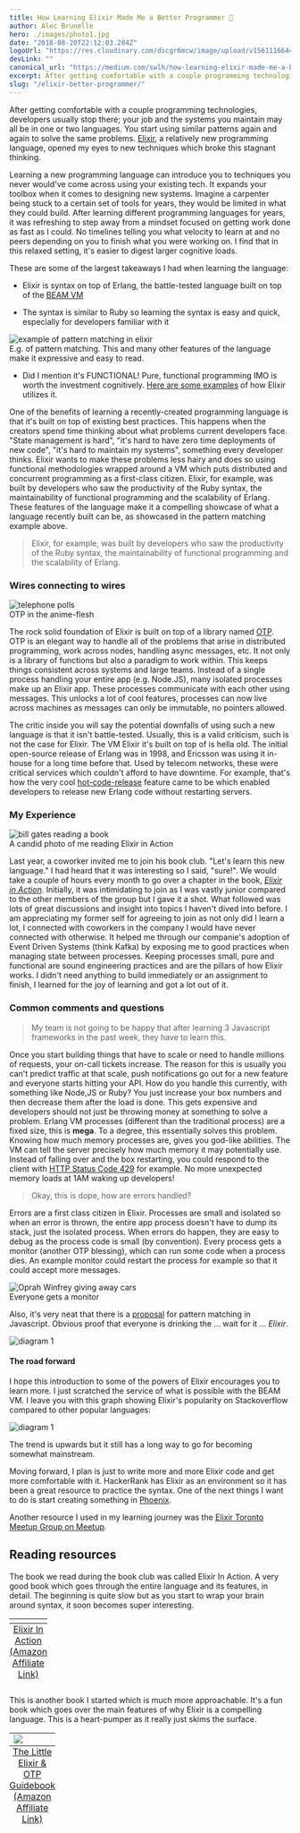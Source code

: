 ```yaml
---
title: How Learning Elixir Made Me a Better Programmer 🥃
author: Alec Brunelle
hero: ./images/photo1.jpg
date: "2018-08-20T22:12:03.284Z"
logoUrl: "https://res.cloudinary.com/dscgr6mcw/image/upload/v1561116644/elixir-post/markus-spiske-763806-unsplash.jpg"
devLink: ""
canonical_url: "https://medium.com/swlh/how-learning-elixir-made-me-a-better-programmer-4e2a73639aec"
excerpt: After getting comfortable with a couple programming technologies, developers usually stop there.
slug: "/elixir-better-programmer/"
---
```


After getting comfortable with a couple programming technologies, developers usually stop there; your job and the systems you maintain may all be in one or two languages. You start using similar patterns again and again to solve the same problems. [Elixir](https://elixir-lang.org/), a relatively new programming language, opened my eyes to new techniques which broke this stagnant thinking.

Learning a new programming language can introduce you to techniques you never would've come across using your existing tech. It expands your toolbox when it comes to designing new systems. Imagine a carpenter being stuck to a certain set of tools for years, they would be limited in what they could build. After learning different programming languages for years, it was refreshing to step away from a mindset focused on getting work done as fast as I could. No timelines telling you what velocity to learn at and no peers depending on you to finish what you were working on. I find that in this relaxed setting, it's easier to digest larger cognitive loads.

These are some of the largest takeaways I had when learning the language:

- Elixir is syntax on top of Erlang, the battle-tested language built on top of the [BEAM VM](<https://en.wikipedia.org/wiki/BEAM_(Erlang_virtual_machine)>)

- The syntax is similar to Ruby so learning the syntax is easy and quick, especially for developers familiar with it

<div class="Image__Small">
  <img src="./images/pattern.png" alt="example of pattern matching in elixir"/>
  <figcaption>E.g. of pattern matching. This and many other features of the language make it expressive and easy to read.</figcaption>
</div>

- Did I mention it's FUNCTIONAL! Pure, functional programming IMO is worth the investment cognitively. <a href="https://medium.com/making-internets/functional-programming-elixir-pt-1-the-basics-bd3ce8d68f1b" target="_blank" >Here are some examples</a> of how Elixir utilizes it.

One of the benefits of learning a recently-created programming language is that it's built on top of existing best practices. This happens when the creators spend time thinking about what problems current developers face. "State management is hard", "it's hard to have zero time deployments of new code", "it's hard to maintain my systems", something every developer thinks. Elixir wants to make these problems less hairy and does so using functional methodologies wrapped around a VM which puts distributed and concurrent programming as a first-class citizen.
Elixir, for example, was built by developers who saw the productivity of the Ruby syntax, the maintainability of functional programming and the scalability of Erlang. These features of the language make it a compelling showcase of what a language recently built can be, as showcased in the pattern matching example above.

> Elixir, for example, was built by developers who saw the productivity of the Ruby syntax, the maintainability of functional programming and the scalability of Erlang.

### Wires connecting to wires

<div class="Image__Medium">
  <img src="./images/telephone_pole.jpg" alt="telephone polls"/>
  <figcaption>OTP in the anime-flesh</figcaption>
</div>

The rock solid foundation of Elixir is built on top of a library named <a href="https://en.wikipedia.org/wiki/Open_Telecom_Platform" target="_blank" >OTP</a>. OTP is an elegant way to handle all of the problems that arise in distributed programming, work across nodes, handling async messages, etc. It not only is a library of functions but also a paradigm to work within. This keeps things consistent across systems and large teams. Instead of a single process handling your entire app (e.g. Node.JS), many isolated processes make up an Elixir app. These processes communicate with each other using messages. This unlocks a lot of cool features, processes can now live across machines as messages can only be immutable, no pointers allowed.

The critic inside you will say the potential downfalls of using such a new language is that it isn't battle-tested. Usually, this is a valid criticism, such is not the case for Elixir. The VM Elixir it's built on top of is hella old. The initial open-source release of Erlang was in 1998, and Ericsson was using it in-house for a long time before that. Used by telecom networks, these were critical services which couldn't afford to have downtime. For example, that's how the very cool <a href="https://github.com/edeliver/edeliver" target="_blank" >hot-code-release</a> feature came to be which enabled developers to release new Erlang code without restarting servers.

### My Experience

<div class="Image__Medium">
  <img src="./images/bill_reading.jpg" alt="bill gates reading a book"/>
  <figcaption>A candid photo of me reading Elixir in Action</figcaption>
</div>

Last year, a coworker invited me to join his book club. "Let's learn this new language." I had heard that it was interesting so I said, "sure!". We would take a couple of hours every month to go over a chapter in the book, <a href="https://www.amazon.ca/gp/product/161729201X/ref=as_li_tl?ie=UTF8&camp=15121&creative=330641&creativeASIN=161729201X&linkCode=as2&tag=coffeedrive09-20&linkId=97d40dff77b7869475d6ee283c6501d2" target="_blank" style="font-style:italic;">Elixir in Action</a>. Initially, it was intimidating to join as I was vastly junior compared to the other members of the group but I gave it a shot. What followed was lots of great discussions and insight into topics I haven't dived into before. I am appreciating my former self for agreeing to join as not only did I learn a lot, I connected with coworkers in the company I would have never connected with otherwise. It helped me through our companie's adoption of Event Driven Systems (think Kafka) by exposing me to good practices when managing state between processes. Keeping processes small, pure and functional are sound engineering practices and are the pillars of how Elixir works. I didn't need anything to build immediately or an assignment to finish, I learned for the joy of learning and got a lot out of it.

### Common comments and questions

> My team is not going to be happy that after learning 3 Javascript frameworks in the past week, they have to learn this.

Once you start building things that have to scale or need to handle millions of requests, your on-call tickets increase. The reason for this is usually you can't predict traffic at that scale, push notifications go out for a new feature and everyone starts hitting your API. How do you handle this currently, with something like Node,JS or Ruby? You just increase your box numbers and then decrease them after the load is done. This gets expensive and developers should not just be throwing money at something to solve a problem. Erlang VM processes (different than the traditional process) are a fixed size, this is **mega**. To a degree, this essentially solves this problem. Knowing how much memory processes are, gives you god-like abilities. The VM can tell the server precisely how much memory it may potentially use. Instead of falling over and the box restarting, you could respond to the client with [HTTP Status Code 429](https://developer.mozilla.org/en-US/docs/Web/HTTP/Status/429) for example. No more unexpected memory loads at 1AM waking up developers!

> Okay, this is dope, how are errors handled?

Errors are a first class citizen in Elixir. Processes are small and isolated so when an error is thrown, the entire app process doesn't have to dump its stack, just the isolated process. When errors do happen, they are easy to debug as the process code is small (by convention). Every process gets a monitor (another OTP blessing), which can run some code when a process dies. An example monitor could restart the process for example so that it could accept more messages.

<div class="Image__Small">
  <img src="./images/everyone_gets.gif" alt="Oprah Winfrey giving away cars"/>
  <figcaption>Everyone gets a monitor</figcaption>
</div>

Also, it's very neat that there is a [proposal](https://github.com/tc39/proposal-pattern-matching) for pattern matching in Javascript. Obvious proof that everyone is drinking the ... wait for it ... _Elixir_.

<div class="Image__Small">
  <img src="./images/javascript_pattern_matching.png" alt="diagram 1"/>
</div>

#### The road forward

I hope this introduction to some of the powers of Elixir encourages you to learn more. I just scratched the service of what is possible with the BEAM VM. I leave you with this graph showing Elixir's popularity on Stackoverflow compared to other popular languages:

<div class="Image__Medium">
  <img src="./images/trends.png" alt="diagram 1"/>
</div>

The trend is upwards but it still has a long way to go for becoming somewhat mainstream.

Moving forward, I plan is just to write more and more Elixir code and get more comfortable with it. HackerRank has Elixir as an environment so it has been a great resource to practice the syntax. One of the next things I want to do is start creating something in [Phoenix](https://github.com/phoenixframework/phoenix).

Another resource I used in my learning journey was the <a href="https://www.meetup.com/TorontoElixir/" target="_blank">Elixir Toronto Meetup Group on Meetup</a>.

## Reading resources

The book we read during the book club was called Elixir In Action. A very good book which goes through the entire language and its features, in detail. The beginning is quite slow but as you start to wrap your brain around syntax, it soon becomes super interesting.

<a target="_blank" href="https://amzn.to/2Lt7BCP">
 <table class="image">
     <caption align="bottom" style="text-decoration:underline;">Elixir In Action (Amazon Affiliate Link)</caption>
     <tr><td><img src="./images/elixir_in_action.jpg" width="1" height="1" border="0" style="border:none !important; margin:0px !important;" /></td></tr>
 </table>
</a>

This is another book I started which is much more approachable. It's a fun book which goes over the main features of why Elixir is a compelling language. This is a heart-pumper as it really just skims the surface.

<a target="_blank" href="https://amzn.to/2BWNsWC">
 <table class="image">
     <caption align="bottom" style="text-decoration:underline;">The Little Elixir & OTP Guidebook (Amazon Affiliate Link)</caption>
     <tr><td><img src="./images/opt_guidebook.jpg" border="0"style="border:none !important; margin:0px !important;" /></td></tr>
 </table>
</a>
